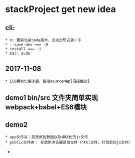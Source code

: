 # stackProject get new idea

## cli:
    * n: 更新当前node版本，无则全局安装一下
    * --save-dev === -D
    * install === -i
    * mac: sudo 


## 2017-11-08
    * ES6模块化编译后，使用sourceMap[没接触过]


## demo1 bin/src 文件夹简单实现webpack+babel+ES6模块

## demo2 
    * app文件夹：存放原始数据以及模块化的js文件
    * public文件夹： 存放供浏览器读取文件（html文件、打包后的js文件）
* 


